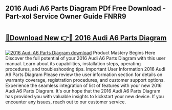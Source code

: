 ## 2016 Audi A6 Parts Diagram PDf Free Download - Part-xol Service Owner Guide FNRR9

# <h2><a href="http://dfkti2.blite.top/?on=2016+Audi+A6+Parts+Diagram">🔗Download New 👉🔴 2016 Audi A6 Parts Diagram</a></h2>

[![2016 Audi A6 Parts Diagram download](https://i.imgur.com/lujVjoI.png)](http://dfkti2.blite.top/?on=2016+Audi+A6+Parts+Diagram)
Product Mastery Begins Here Discover the full potential of your 2016 Audi A6 Parts Diagram with this user manual. Learn about its capabilities, installation steps, operating procedures, and troubleshooting tips. Important User Information 2016 Audi A6 Parts Diagram Please review the user information section for details on warranty coverage, registration procedures, and customer support options. Experience the seamless integration of list of features with your new 2016 Audi A6 Parts Diagram. It's our hope that the 2016 Audi A6 Parts Diagram has provided you with valuable insights to kickstart your new device. If you encounter any issues, reach out to our customer service.
